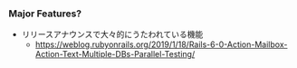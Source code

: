 ### Major Features?

* リリースアナウンスで大々的にうたわれている機能
  * https://weblog.rubyonrails.org/2019/1/18/Rails-6-0-Action-Mailbox-Action-Text-Multiple-DBs-Parallel-Testing/

